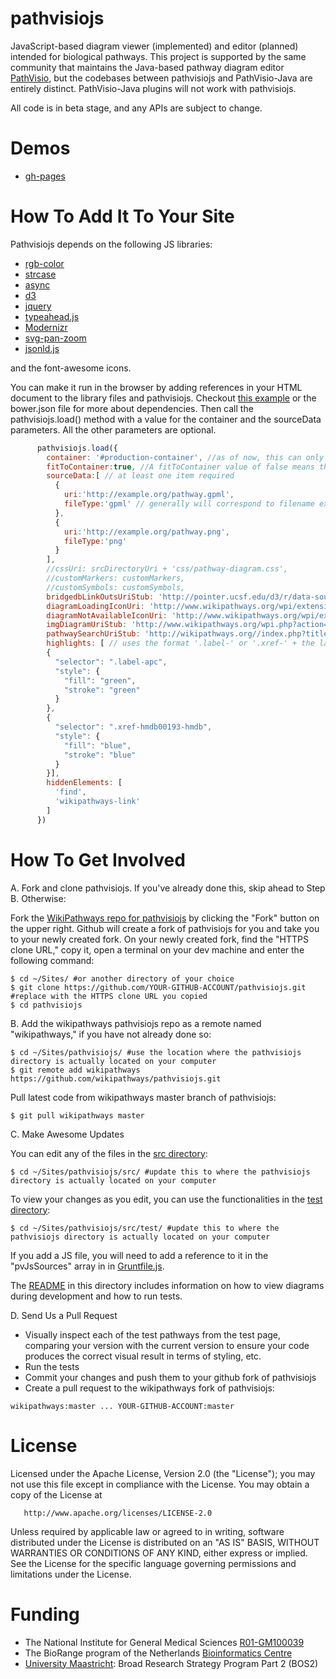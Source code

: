 pathvisiojs
============

JavaScript-based diagram viewer (implemented) and editor (planned) intended for biological pathways. This project is supported by the same community that maintains the Java-based pathway diagram editor [PathVisio](http://www.pathvisio.org/), but the codebases between pathvisiojs and PathVisio-Java are entirely distinct. PathVisio-Java plugins will not work with pathvisiojs.

All code is in beta stage, and any APIs are subject to change.

Demos
=====

* [gh-pages](http://wikipathways.github.io/pathvisiojs/test/)

How To Add It To Your Site
===================
Pathvisiojs depends on the following JS libraries:
  * [rgb-color](https://www.github.com/ariutta/rgb-color/)
  * [strcase](https://www.github.com/tower/strcase/)
  * [async](https://www.github.com/caolan/async/)
  * [d3](https://www.github.com/mbostock/d3/)
  * [jquery](https://www.github.com/components/jquery/)
  * [typeahead.js](https://www.github.com/twitter/typeahead.js/)
  * [Modernizr](https://www.github.com/Modernizr/Modernizr/)
  * [svg-pan-zoom](https://www.github.com/ariutta/svg-pan-zoom/)
  * [jsonld.js](https://www.github.com/digitalbazaar/jsonld.js/)

and the font-awesome icons.

You can make it run in the browser by adding references in your HTML document to the library files and pathvisiojs. Checkout [this example](https://github.com/wikipathways/pathvisiojs/blob/master/test/production.html) or the bower.json file for more about dependencies. Then call the pathvisiojs.load() method with a value for the container and the sourceData parameters. All the other parameters are optional.

```js
      pathvisiojs.load({
        container: '#production-container', //as of now, this can only be a CSS selector: http://www.w3.org/TR/CSS2/selector.html
        fitToContainer:true, //A fitToContainer value of false means that the diagram should be the size specified by the diagram creator, without any scaling (full size as per GPML width and height). A value of true means that diagram should be scaled down, if required, to fit entirely within the element specified by the container selector, while preserving aspect ratio. 
        sourceData:[ // at least one item required
          {
            uri:'http://example.org/pathway.gpml',
            fileType:'gpml' // generally will correspond to filename extension
          },
          {
            uri:'http://example.org/pathway.png',
            fileType:'png'
          }
        ],
        //cssUri: srcDirectoryUri + 'css/pathway-diagram.css',
        //customMarkers: customMarkers,
        //customSymbols: customSymbols,
        bridgedbLinkOutsUriStub: 'http://pointer.ucsf.edu/d3/r/data-sources/bridgedb/bridgedb.php/', // optional
        diagramLoadingIconUri: 'http://www.wikipathways.org/wpi/extensions/PathwayViewer/img/loading.gif', // optional
        diagramNotAvailableIconUri: 'http://www.wikipathways.org/wpi/extensions/PathwayViewer/img/imageNotAvailable.jpg', // optional
        imgDiagramUriStub: 'http://www.wikipathways.org/wpi.php?action=downloadFile&type=png&pwTitle=Pathway:', // optional
        pathwaySearchUriStub: 'http://wikipathways.org//index.php?title=Special:SearchPathways&doSearch=1&query=', // optional
        highlights: [ // uses the format '.label-' or '.xref-' + the label text or xref value in parameter-case
        {
          "selector": ".label-apc",
          "style": {
            "fill": "green",
            "stroke": "green"
          }
        },
        {
          "selector": ".xref-hmdb00193-hmdb",
          "style": {
            "fill": "blue",
            "stroke": "blue"
          }
        }],
        hiddenElements: [
          'find',
          'wikipathways-link'
        ]
      })
```

How To Get Involved
===================

A. Fork and clone pathvisiojs. If you've already done this, skip ahead to Step B. Otherwise:

Fork the [WikiPathways repo for pathvisiojs](https://github.com/wikipathways/pathvisiojs/fork) by clicking the "Fork" button on the upper right. Github will create a fork of pathvisiojs for you and take you to your newly created fork. On your newly created fork, find the "HTTPS clone URL," copy it, open a terminal on your dev machine and enter the following command:

```
$ cd ~/Sites/ #or another directory of your choice
$ git clone https://github.com/YOUR-GITHUB-ACCOUNT/pathvisiojs.git #replace with the HTTPS clone URL you copied
$ cd pathvisiojs
```

B. Add the wikipathways pathvisiojs repo as a remote named "wikipathways," if you have not already done so:

```
$ cd ~/Sites/pathvisiojs/ #use the location where the pathvisiojs directory is actually located on your computer  
$ git remote add wikipathways https://github.com/wikipathways/pathvisiojs.git
```

Pull latest code from wikipathways master branch of pathvisiojs:

```
$ git pull wikipathways master
```

C. Make Awesome Updates

You can edit any of the files in the [src directory](https://github.com/wikipathways/pathvisiojs/tree/master/src):

```
$ cd ~/Sites/pathvisiojs/src/ #update this to where the pathvisiojs directory is actually located on your computer
```

To view your changes as you edit, you can use the functionalities in the [test directory](https://github.com/wikipathways/pathvisiojs/tree/master/test):

```
$ cd ~/Sites/pathvisiojs/src/test/ #update this to where the pathvisiojs directory is actually located on your computer
```

If you add a JS file, you will need to add a reference to it in the "pvJsSources" array in in [Gruntfile.js](https://github.com/wikipathways/pathvisiojs/blob/master/Gruntfile.js#L10).

The [README](https://github.com/wikipathways/pathvisiojs/tree/master/test/README.md) in this directory includes information on how to view diagrams during development and how to run tests.

D. Send Us a Pull Request

* Visually inspect each of the test pathways from the test page, comparing your version with the current version to ensure your code produces the correct visual result in terms of styling, etc.
* Run the tests
* Commit your changes and push them to your github fork of pathvisiojs
* Create a pull request to the wikipathways fork of pathvisiojs: 
```
wikipathways:master ... YOUR-GITHUB-ACCOUNT:master
```

License
=======

   Licensed under the Apache License, Version 2.0 (the "License");
   you may not use this file except in compliance with the License.
   You may obtain a copy of the License at

       http://www.apache.org/licenses/LICENSE-2.0

   Unless required by applicable law or agreed to in writing, software
   distributed under the License is distributed on an "AS IS" BASIS,
   WITHOUT WARRANTIES OR CONDITIONS OF ANY KIND, either express or implied.
   See the License for the specific language governing permissions and
   limitations under the License.
   
   
Funding
=======
* The National Institute for General Medical Sciences [R01-GM100039](http://www.nigms.nih.gov/)
* The BioRange program of the Netherlands [Bioinformatics Centre](http://www.nbic.nl/)
* [University Maastricht](http://www.unimaas.nl/default.asp?taal=en): Broad Research Strategy Program Part 2 (BOS2) 
